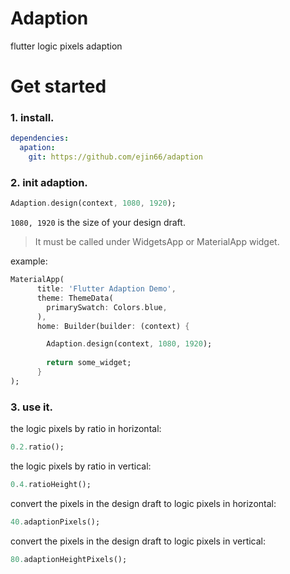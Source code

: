 # Adaption

flutter logic pixels adaption

# Get started

### 1. install.

```yaml
dependencies:
  apation:
    git: https://github.com/ejin66/adaption
```



### 2. init adaption.

```dart
Adaption.design(context, 1080, 1920);
```

`1080, 1920` is the size of your design draft.

> It must be called under WidgetsApp or MaterialApp widget.

example:

```dart
MaterialApp(
      title: 'Flutter Adaption Demo',
      theme: ThemeData(
        primarySwatch: Colors.blue,
      ),
      home: Builder(builder: (context) {

      	Adaption.design(context, 1080, 1920);
        
        return some_widget;
      }
);
```



### 3. use it.

the logic pixels by ratio in horizontal:

```dart
0.2.ratio();
```


the logic pixels by ratio in vertical:

```dart
0.4.ratioHeight();
```

convert the pixels in the design draft to logic pixels in horizontal:

```dart
40.adaptionPixels();
```

convert the pixels in the design draft to logic pixels in vertical:

```dart
80.adaptionHeightPixels();
```


